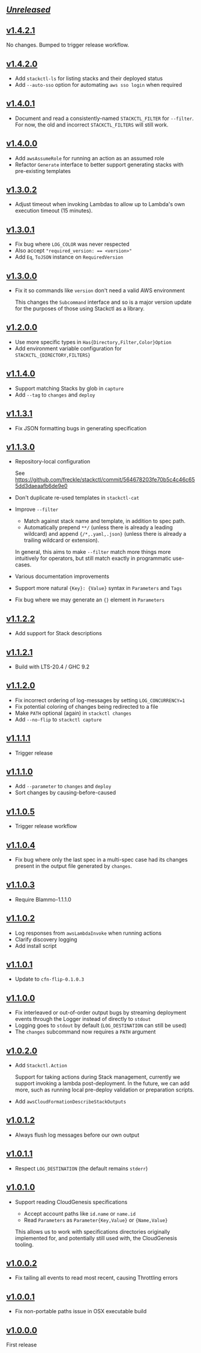 ## [_Unreleased_](https://github.com/freckle/stackctl/compare/v1.4.2.1...main)

## [v1.4.2.1](https://github.com/freckle/stackctl/compare/v1.4.2.0...v1.4.2.1)

No changes. Bumped to trigger release workflow.

## [v1.4.2.0](https://github.com/freckle/stackctl/compare/v1.4.0.1...v1.4.2.0)

- Add `stackctl-ls` for listing stacks and their deployed status
- Add `--auto-sso` option for automating `aws sso login` when required

## [v1.4.0.1](https://github.com/freckle/stackctl/compare/v1.4.0.0...v1.4.0.1)

- Document and read a consistently-named `STACKCTL_FILTER` for `--filter`. For
  now, the old and incorrect `STACKCTL_FILTERS` will still work.

## [v1.4.0.0](https://github.com/freckle/stackctl/compare/v1.3.0.2...v1.4.0.0)

- Add `awsAssumeRole` for running an action as an assumed role
- Refactor `Generate` interface to better support generating stacks with
  pre-existing templates

## [v1.3.0.2](https://github.com/freckle/stackctl/compare/v1.3.0.1...v1.3.0.2)

- Adjust timeout when invoking Lambdas to allow up to Lambda's own execution
  timeout (15 minutes).

## [v1.3.0.1](https://github.com/freckle/stackctl/compare/v1.3.0.0...v1.3.0.1)

- Fix bug where `LOG_COLOR` was never respected
- Also accept `"required_version: == <version>"`
- Add `Eq`, `ToJSON` instance on `RequiredVersion`

## [v1.3.0.0](https://github.com/freckle/stackctl/compare/v1.2.0.1...v1.3.0.0)

- Fix it so commands like `version` don't need a valid AWS environment

  This changes the `Subcommand` interface and so is a major version update for
  the purposes of those using Stackctl as a library.

## [v1.2.0.0](https://github.com/freckle/stackctl/compare/v1.1.3.1...v1.2.0.0)

- Use more specific types in `Has{Directory,Filter,Color}Option`
- Add environment variable configuration for `STACKCTL_{DIRECTORY,FILTERS}`

## [v1.1.4.0](https://github.com/freckle/stackctl/compare/v1.1.3.1...v1.1.4.0)

- Support matching Stacks by glob in `capture`
- Add `--tag` to `changes` and `deploy`

## [v1.1.3.1](https://github.com/freckle/stackctl/compare/v1.1.3.0...v1.1.3.1)

- Fix JSON formatting bugs in generating specification

## [v1.1.3.0](https://github.com/freckle/stackctl/compare/v1.1.2.2...v1.1.3.0)

- Repository-local configuration

  See https://github.com/freckle/stackctl/commit/564678203fe70b5c4c46c655dd3daeaafb6de9e0

- Don't duplicate re-used templates in `stackctl-cat`
- Improve `--filter`

  - Match against stack name and template, in addition to spec path.
  - Automatically prepend `**/` (unless there is already a leading wildcard) and
    append `{/*,.yaml,.json}` (unless there is already a trailing wildcard or
    extension).

  In general, this aims to make `--filter` match more things more intuitively
  for operators, but still match exactly in programmatic use-cases.

- Various documentation improvements
- Support more natural `{Key}: {Value}` syntax in `Parameters` and `Tags`
- Fix bug where we may generate an `{}` element in `Parameters`

## [v1.1.2.2](https://github.com/freckle/stackctl/compare/v1.1.2.1...v1.1.2.2)

- Add support for Stack descriptions

## [v1.1.2.1](https://github.com/freckle/stackctl/compare/v1.1.2.0...v1.1.2.1)

- Build with LTS-20.4 / GHC 9.2

## [v1.1.2.0](https://github.com/freckle/stackctl/compare/v1.1.1.1...v1.1.2.0)

- Fix incorrect ordering of log-messages by setting `LOG_CONCURRENCY=1`
- Fix potential coloring of changes being redirected to a file
- Make `PATH` optional (again) in `stackctl changes`
- Add `--no-flip` to `stackctl capture`

## [v1.1.1.1](https://github.com/freckle/stackctl/compare/v1.1.1.0...v1.1.1.1)

- Trigger release

## [v1.1.1.0](https://github.com/freckle/stackctl/compare/v1.1.0.5...v1.1.1.0)

- Add `--parameter` to `changes` and `deploy`
- Sort changes by causing-before-caused

## [v1.1.0.5](https://github.com/freckle/stackctl/compare/v1.1.0.4...v1.1.0.5)

- Trigger release workflow

## [v1.1.0.4](https://github.com/freckle/stackctl/compare/v1.1.0.3...v1.1.0.4)

- Fix bug where only the last spec in a multi-spec case had its changes present
  in the output file generated by `changes`.

## [v1.1.0.3](https://github.com/freckle/stackctl/compare/v1.1.0.2...v1.1.0.3)

- Require Blammo-1.1.1.0

## [v1.1.0.2](https://github.com/freckle/stackctl/compare/v1.1.0.1...v1.1.0.2)

- Log responses from `awsLambdaInvoke` when running actions
- Clarify discovery logging
- Add install script

## [v1.1.0.1](https://github.com/freckle/stackctl/compare/v1.1.0.0...v1.1.0.1)

- Update to `cfn-flip-0.1.0.3`

## [v1.1.0.0](https://github.com/freckle/stackctl/compare/v1.0.2.0...v1.1.0.0)

- Fix interleaved or out-of-order output bugs by streaming deployment events
  through the Logger instead of directly to `stdout`
- Logging goes to `stdout` by default (`LOG_DESTINATION` can still be used)
- The `changes` subcommand now requires a `PATH` argument

## [v1.0.2.0](https://github.com/freckle/stackctl/compare/v1.0.1.2...v1.0.2.0)

- Add `Stackctl.Action`

  Support for taking actions during Stack management, currently we support
  invoking a lambda post-deployment. In the future, we can add more, such as
  running local pre-deploy validation or preparation scripts.

- Add `awsCloudFormationDescribeStackOutputs`

## [v1.0.1.2](https://github.com/freckle/stackctl/compare/v1.0.1.1...v1.0.1.2)

- Always flush log messages before our own output

## [v1.0.1.1](https://github.com/freckle/stackctl/compare/v1.0.1.0...v1.0.1.1)

- Respect `LOG_DESTINATION` (the default remains `stderr`)

## [v1.0.1.0](https://github.com/freckle/stackctl/compare/v1.0.0.2...v1.0.1.0)

- Support reading CloudGenesis specifications

  - Accept account paths like `id.name` or `name.id`
  - Read `Parameters` as `Parameter{Key,Value}` or `{Name,Value}`

  This allows us to work with specifications directories originally implemented
  for, and potentially still used with, the CloudGenesis tooling.

## [v1.0.0.2](https://github.com/freckle/stackctl/compare/v1.0.0.1...v1.0.0.2)

- Fix tailing all events to read most recent, causing Throttling errors

## [v1.0.0.1](https://github.com/freckle/stackctl/compare/v1.0.0.0...v1.0.0.1)

- Fix non-portable paths issue in OSX executable build

## [v1.0.0.0](https://github.com/freckle/stackctl/tree/v1.0.0.0)

First release
